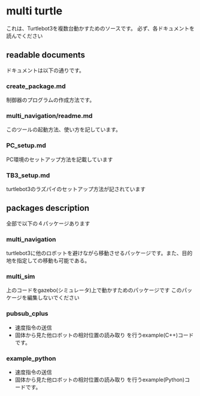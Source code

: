 # multi turtle

これは、Turtlebot3を複数台動かすためのソースです。
必ず、各ドキュメントを読んでください

## readable documents

ドキュメントは以下の通りです。

### create_package.md

制御器のプログラムの作成方法です。

### multi_navigation/readme.md

このツールの起動方法、使い方を記しています。

### PC_setup.md

PC環境のセットアップ方法を記載しています

### TB3_setup.md

turtlebot3のラズパイのセットアップ方法が記されています

## packages description

全部で以下の４パッケージあります

### multi_navigation

turtlebot3に他のロボットを避けながら移動させるパッケージです。また、目的地を指定しての移動も可能である。

### multi_sim

上のコードをgazebo(シミュレータ)上で動かすためのパッケージです
このパッケージを編集しないでください

### pubsub_cplus

- 速度指令の送信
- 固体から見た他ロボットの相対位置の読み取り
を行うexample(C++)コードです。

### example_python

- 速度指令の送信
- 固体から見た他ロボットの相対位置の読み取り
を行うexample(Python)コードです。
